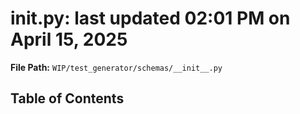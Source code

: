 # __init__.py: last updated 02:01 PM on April 15, 2025

**File Path:** `WIP/test_generator/schemas/__init__.py`

## Table of Contents
